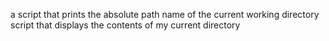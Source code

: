 a script that prints the absolute path name of the current working directory
script that displays the contents of my current directory

